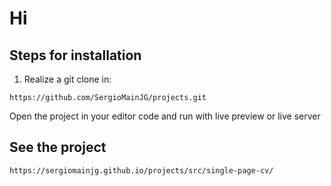 # Hi

## Steps for installation

1. Realize a git clone in:

```code
https://github.com/SergioMainJG/projects.git
```

Open the project in your editor code and run with live preview or live server

## See the project

```code
https://sergiomainjg.github.io/projects/src/single-page-cv/
```
